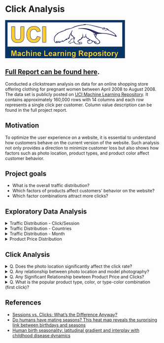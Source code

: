 # Click Analysis

![uci-logo](./img/0-uci.png)

## [Full Report can be found here](./analysis.ipynb).

Conducted a clickstream analysis on data for an online shopping store offering clothing for pregnant women between April 2008 to August 2008. The data set is publicly posted on [UCI Machine Learning Repository](https://archive.ics.uci.edu/ml/datasets/clickstream+data+for+online+shopping). It contains approximately 160,000 rows with 14 columns and each row represents a single click per customer. Column value description can be found in the full project report.

## Motivation

To optimize the user experience on a website, it is essential to understand how customers behave on the current version of the website. Such analysis not only provides a direction to minimize customer loss but also shows how factors such as photo location, product types, and product color affect customer behavior.

## Project goals

- What is the overall traffic distribution?
- Which factors of products affect customers' behavior on the website?
- Which factor combinations attract more clicks?

## Exploratory Data Analysis

<details>
<summary>Traffic Distribution - Click/Session</summary>

<p align="left">
    <img src="./img/3-click-dist.png" width="60%"> 
</p>

There are two columns indicate the user traffic: `order` and `session ID`.
  - `session ID`: a unique user in a specific time frame (each `session ID` has more than 1 clicks)
  - `order`: the whole sequence of customers' behavior on the website (order of 1 indicates the first click and 2 indicates the second click, and so on)
- The week day distributions of the two are almost identical.
- Tuesday has the largest amount of traffic while weekends have the least. A hypothesis is that the more it is close to the weekends, the more time customers (pregnant women) have to spend time on the family business.

</details>

<details>
<summary>Traffic Distribution - Countries</summary>

The majority of traffic occurs in European countries:

1. Poland: n=19582
2. Czech Republic: n=2261
3. Lithuania: n=527
4. United Kingdom: n=127
5. Ireland: n=102
6. Germany: n=101
7. Slovakia: n=88

</details>

<details>
<summary>Traffic Distribution - Month</summary>


<p align="left">
    <img src="./img/6-month-dist.png" width="60%"> 
</p>

There is significantly more traffic during April compared to May, July, June, and August (least). 

 According to a [birthrate analysis](https://visme.co/blog/most-common-birthday/)", there is NOT a single country with its peak birth month as April and most European countries have their peak birth month between June-September. This indicates that demand for pregnant women's clothing in European countries will be higher between February-April compared to that of June-September.

<p align="left">
    <img src="./img/1.peak-birth-month.png" width="60%"> 
</p>

</details>

<details>
<summary>Product Price Distribution</summary>

<p align="left">
    <img src="./img/7-price-dist.png" width="60%"> 
</p>

The clicked product price ranges between $18-$80. $40 products received the most clicks and $40 had the second most clicks.

</details>


## Click Analysis

<details>
<summary>Q. Does the photo location significantly affect the click rate?</summary>

![click-order](./img/8-click-order.png)

Notice top-left has the largest amount of traffic for most cases, while the top-right has the least amount of traffic. While the first click has the most traffic, its deviation among photo locations is larger compared to that of other click orders. As customers make more subsequent clicks, they tend to not care about photo location as much.

</details>

<details>
<summary>Q. Any relationship between photo location and model photography?</summary>

![loc-type](./img/9-photo-type-vs-loc.png)

- Huge overall difference in traffic between en face and profile photo types (ef face > profile). 
- However, there are still a few points to which pay close attention.
    1. Top-left photo location has the largest traffic discrepancy between the two photo types.
    2. Bottom-center has the least traffic difference between the two photo types.
    3. While the amount of traffic fluctuates among top-right, bottom-left, and bottom-right for en face type, it does not differ that much for profile photo type.

</details>

<details>
<summary>Q. Any Significant Relationship bewteen Product Price and Clicks?</summary>

`price 2` column indicates whether the price of a particular product is higher than the average price for the entire product category. This analysis only considers first and second clicks. `1` indicates 'Yes' (product price higher than the average price in its category) and `2` indicates 'No' (product price lower than the average price in its category)

- Yes: 50.48%
- No: 49.52%

**Given the first click's `price 2` value, what are the percentages of each `price 2` column value for the subsequent click?**

- **First Click: Yes**
  - Second Click:
    - **Yes: 56.02%**
    - No: 43.98%

- **First Click: No**
  - Second Click:
    - Yes: 44.94%
    - **No: 55.05%**

</details>

<details>
<summary>Q. What is the popular product type, color, or type-color combination (first click)?</summary>

### Color-Photo Location

Blue products located at the top left on the first page of the website have the highest number of first clicks

![color2](./img/14-color2.png)


### Color-Product Type

The blue trouser has significantly more clicks than others on the first page.

![color3](./img/15-color3.png)

</details>

## References

- [Sessions vs. Clicks: What’s the Difference Anyway?](https://blog.stackadapt.com/sessions-vs-clicks-what-s-the-difference-anyway)
- [Do humans have mating seasons? This heat map reveals the surprising link between birthdays and seasons](https://visme.co/blog/most-common-birthday/)
- [Human birth seasonality: latitudinal gradient and interplay with childhood disease dynamics](https://royalsocietypublishing.org/doi/10.1098/rspb.2013.2438)
